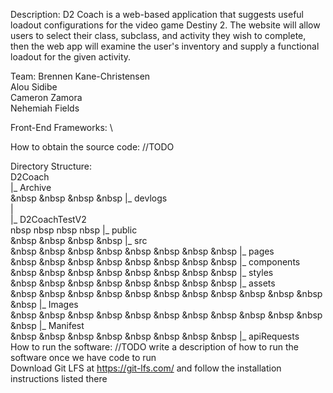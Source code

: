 Description: D2 Coach is a  web-based application that suggests useful loadout configurations for the video game Destiny 2. The website will allow users to select their class, subclass, and activity they wish to complete, then the web app will examine the user's inventory and supply a functional loadout for the given activity.


Team:
Brennen Kane-Christensen  
Alou Sidibe  
Cameron Zamora  
Nehemiah Fields  

Front-End Frameworks: \

How to obtain the source code: //TODO

Directory Structure: \
D2Coach \
|_ Archive \
&nbsp &nbsp &nbsp &nbsp  |_ devlogs \
| \
|_ D2CoachTestV2 \
nbsp nbsp nbsp nbsp  |_ public \
&nbsp &nbsp &nbsp &nbsp  |_ src \
&nbsp &nbsp &nbsp &nbsp &nbsp &nbsp &nbsp &nbsp    |_ pages \
&nbsp &nbsp &nbsp &nbsp &nbsp &nbsp &nbsp &nbsp    |_ components \
&nbsp &nbsp &nbsp &nbsp &nbsp &nbsp &nbsp &nbsp    |_ styles \
&nbsp &nbsp &nbsp &nbsp &nbsp &nbsp &nbsp &nbsp    |_ assets \
&nbsp &nbsp &nbsp &nbsp &nbsp &nbsp &nbsp &nbsp &nbsp &nbsp &nbsp &nbsp      |_ Images \
&nbsp &nbsp &nbsp &nbsp &nbsp &nbsp &nbsp &nbsp &nbsp &nbsp &nbsp &nbsp      |_ Manifest \
&nbsp &nbsp &nbsp &nbsp &nbsp &nbsp &nbsp &nbsp    |_ apiRequests \
How to run the software: //TODO write a description of how to run the software once we have code to run \
Download Git LFS at https://git-lfs.com/ and follow the installation instructions listed there

